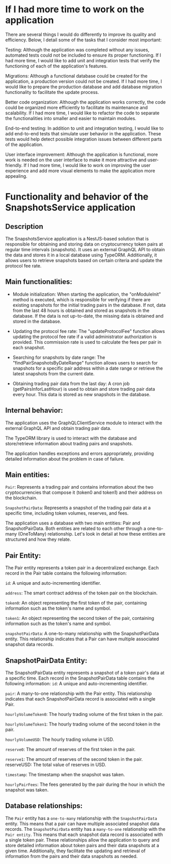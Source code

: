 # If I had more time to work on the application

There are several things I would do differently to improve its quality and efficiency. Below, I detail some of the tasks that I consider most important:

Testing: Although the application was completed without any issues, automated tests could not be included to ensure its proper functioning. If I had more time, I would like to add unit and integration tests that verify the functioning of each of the application's features.

Migrations: Although a functional database could be created for the application, a production version could not be created. If I had more time, I would like to prepare the production database and add database migration functionality to facilitate the update process.

Better code organization: Although the application works correctly, the code could be organized more efficiently to facilitate its maintenance and scalability. If I had more time, I would like to refactor the code to separate the functionalities into smaller and easier to maintain modules.

End-to-end testing: In addition to unit and integration testing, I would like to add end-to-end tests that simulate user behavior in the application. These tests would help detect possible integration issues between different parts of the application.

User interface improvement: Although the application is functional, more work is needed on the user interface to make it more attractive and user-friendly. If I had more time, I would like to work on improving the user experience and add more visual elements to make the application more appealing.

# Functionality and behavior of the SnapshotsService application

## Description

The SnapshotsService application is a NestJS-based solution that is responsible for obtaining and storing data on cryptocurrency token pairs at regular time intervals (snapshots). It uses an external GraphQL API to obtain the data and stores it in a local database using TypeORM. Additionally, it allows users to retrieve snapshots based on certain criteria and update the protocol fee rate.

## Main functionalities:

- Module initialization: When starting the application, the "onModuleInit" method is executed, which is responsible for verifying if there are existing snapshots for the initial trading pairs in the database. If not, data from the last 48 hours is obtained and stored as snapshots in the database. If the data is not up-to-date, the missing data is obtained and stored in the database.

- Updating the protocol fee rate: The "updateProtocolFee" function allows updating the protocol fee rate if a valid administrator authorization is provided. This commission rate is used to calculate the fees per pair in each snapshot.

- Searching for snapshots by date range: The "findPairSnapshotsByDateRange" function allows users to search for snapshots for a specific pair address within a date range or retrieve the latest snapshots from the current date.

- Obtaining trading pair data from the last day: A cron job (getPairsInforLastHour) is used to obtain and store trading pair data every hour. This data is stored as new snapshots in the database.

## Internal behavior:

The application uses the GraphQLClientService module to interact with the external GraphQL API and obtain trading pair data.

The TypeORM library is used to interact with the database and store/retrieve information about trading pairs and snapshots.

The application handles exceptions and errors appropriately, providing detailed information about the problem in case of failure.

## Main entities:

`Pair`: Represents a trading pair and contains information about the two cryptocurrencies that compose it (token0 and token1) and their address on the blockchain.

`SnapshotPairData`: Represents a snapshot of the trading pair data at a specific time, including token volumes, reserves, and fees.

The application uses a database with two main entities: Pair and SnapshotPairData. Both entities are related to each other through a one-to-many (OneToMany) relationship. Let's look in detail at how these entities are structured and how they relate.

## Pair Entity:

The Pair entity represents a token pair in a decentralized exchange. Each record in the Pair table contains the following information:

`id`: A unique and auto-incrementing identifier.

`address`: The smart contract address of the token pair on the blockchain.

`token0`: An object representing the first token of the pair, containing information such as the token's name and symbol.

`token1`: An object representing the second token of the pair, containing information such as the token's name and symbol.

`snapshotPairData`: A one-to-many relationship with the SnapshotPairData entity. This relationship indicates that a Pair can have multiple associated snapshot data records.

## SnapshotPairData Entity:

The SnapshotPairData entity represents a snapshot of a token pair's data at a specific time. Each record in the SnapshotPairData table contains the following information:
`id`: A unique and auto-incrementing identifier.

`pair`: A many-to-one relationship with the Pair entity. This relationship indicates that each SnapshotPairData record is associated with a single Pair.

`hourlyVolumeToken0`: The hourly trading volume of the first token in the pair.

`hourlyVolumeToken1`: The hourly trading volume of the second token in the pair.

`hourlyVolumeUSD`: The hourly trading volume in USD.

`reserve0`: The amount of reserves of the first token in the pair.

`reserve1`: The amount of reserves of the second token in the pair.
reserveUSD: The total value of reserves in USD.

`timestamp`: The timestamp when the snapshot was taken.

`hourlyPairFees`: The fees generated by the pair during the hour in which the snapshot was taken.

## Database relationships:

The `Pair` entity has a `one-to-many` relationship with the `SnapshotPairData` entity. This means that a pair can have multiple associated snapshot data records.
The `SnapshotPairData` entity has a `many-to-one` relationship with the `Pair entity`. This means that each snapshot data record is associated with a single token pair.
These relationships allow the application to query and store detailed information about token pairs and their data snapshots at a given time. Additionally, they facilitate the updating and retrieval of information from the pairs and their data snapshots as needed.
